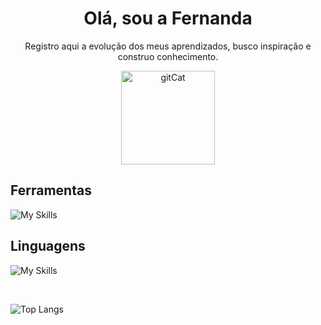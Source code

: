 <h1 align="center">Olá, sou a Fernanda</h1>

<div align="center">

Registro aqui a evolução dos meus aprendizados, busco inspiração e construo conhecimento.
  
  <img src="https://user-images.githubusercontent.com/5713670/87202985-820dcb80-c2b6-11ea-9f56-7ec461c497c3.gif" alt="gitCat" width="150" />

</div>

<h2 align="left">Ferramentas</h3>

![My Skills](https://skillicons.dev/icons?i=git,github,vscode,idea)

<h2 align="left">Linguagens</h3>

![My Skills](https://skillicons.dev/icons?i=html,css,c,javascript,java)

<br>

![Top Langs](https://github-readme-stats.vercel.app/api/top-langs/?username=fernacke&theme=tokyonight)
